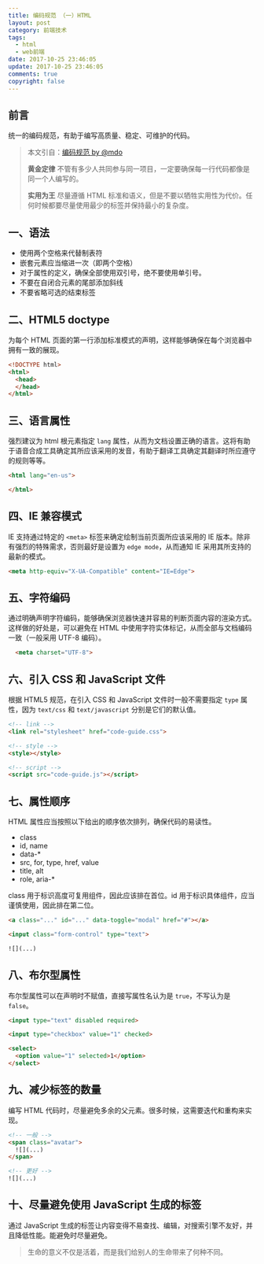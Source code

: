 ```yaml
---
title: 编码规范 （一）HTML
layout: post
category: 前端技术
tags:
  - html
  - web前端
date: 2017-10-25 23:46:05
update: 2017-10-25 23:46:05
comments: true
copyright: false
---
```


## 前言
统一的编码规范，有助于编写高质量、稳定、可维护的代码。

>本文引自：[编码规范 by @mdo](https://codeguide.bootcss.com/#html-syntax)
>
>**黄金定律**
不管有多少人共同参与同一项目，一定要确保每一行代码都像是同一个人编写的。
>
>**实用为王**
尽量遵循 HTML 标准和语义，但是不要以牺牲实用性为代价。任何时候都要尽量使用最少的标签并保持最小的复杂度。

<!-- more -->

## 一、语法
- 使用两个空格来代替制表符
- 嵌套元素应当缩进一次（即两个空格）
- 对于属性的定义，确保全部使用双引号，绝不要使用单引号。
- 不要在自闭合元素的尾部添加斜线 
- 不要省略可选的结束标签

## 二、HTML5 doctype
为每个 HTML 页面的第一行添加标准模式的声明，这样能够确保在每个浏览器中拥有一致的展现。
```html
<!DOCTYPE html>
<html>
  <head>
  </head>
</html>
```

## 三、语言属性
强烈建议为 html 根元素指定 `lang` 属性，从而为文档设置正确的语言。这将有助于语音合成工具确定其所应该采用的发音，有助于翻译工具确定其翻译时所应遵守的规则等等。
```html
<html lang="en-us">

</html>
```

## 四、IE 兼容模式
IE 支持通过特定的 `<meta>` 标签来确定绘制当前页面所应该采用的 IE 版本。除非有强烈的特殊需求，否则最好是设置为 `edge mode`，从而通知 IE 采用其所支持的最新的模式。
```html
<meta http-equiv="X-UA-Compatible" content="IE=Edge">
```

## 五、字符编码
通过明确声明字符编码，能够确保浏览器快速并容易的判断页面内容的渲染方式。这样做的好处是，可以避免在 HTML 中使用字符实体标记，从而全部与文档编码一致（一般采用 UTF-8 编码）。
```html
  <meta charset="UTF-8">
```

## 六、引入 CSS 和 JavaScript 文件
根据 HTML5 规范，在引入 CSS 和 JavaScript 文件时一般不需要指定 `type` 属性，因为 `text/css` 和 `text/javascript` 分别是它们的默认值。
```html
<!-- link -->
<link rel="stylesheet" href="code-guide.css">

<!-- style -->
<style></style>

<!-- script -->
<script src="code-guide.js"></script>
```

## 七、属性顺序
HTML 属性应当按照以下给出的顺序依次排列，确保代码的易读性。
- class
- id, name
- data-*
- src, for, type, href, value
- title, alt
- role, aria-*

class 用于标识高度可复用组件，因此应该排在首位。id 用于标识具体组件，应当谨慎使用，因此排在第二位。
```html
<a class="..." id="..." data-toggle="modal" href="#"></a>

<input class="form-control" type="text">

![](...)
```

## 八、布尔型属性
布尔型属性可以在声明时不赋值，直接写属性名认为是 `true`，不写认为是 `false`。

```html
<input type="text" disabled required>

<input type="checkbox" value="1" checked>

<select>
  <option value="1" selected>1</option>
</select>
```

## 九、减少标签的数量
编写 HTML 代码时，尽量避免多余的父元素。很多时候，这需要迭代和重构来实现。
```html
<!-- 一般 -->
<span class="avatar">
  ![](...)
</span>

<!-- 更好 -->
![](...)
```

## 十、尽量避免使用 JavaScript 生成的标签
通过 JavaScript 生成的标签让内容变得不易查找、编辑，对搜索引擎不友好，并且降低性能。能避免时尽量避免。

<blockquote class="blockquote-center">生命的意义不仅是活着，而是我们给别人的生命带来了何种不同。</blockquote>
